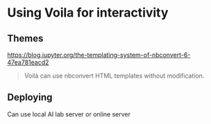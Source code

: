 # Using Voila for interactivity

## Themes

https://blog.jupyter.org/the-templating-system-of-nbconvert-6-47ea781eacd2

> Voilà can use nbconvert HTML templates without modification.

## Deploying

Can use local AI lab server or online server

